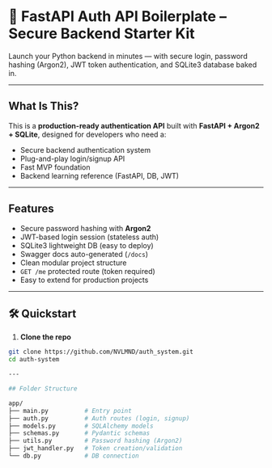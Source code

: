 
# 🔐 FastAPI Auth API Boilerplate – Secure Backend Starter Kit

Launch your Python backend in minutes — with secure login, password hashing (Argon2), JWT token authentication, and SQLite3 database baked in.

---

## What Is This?

This is a **production-ready authentication API** built with **FastAPI + Argon2 + SQLite**, designed for developers who need a:
- Secure backend authentication system
- Plug-and-play login/signup API
- Fast MVP foundation
- Backend learning reference (FastAPI, DB, JWT)

---

## Features

-  Secure password hashing with **Argon2**
-  JWT-based login session (stateless auth)
-  SQLite3 lightweight DB (easy to deploy)
-  Swagger docs auto-generated (`/docs`)
-  Clean modular project structure
-  `GET /me` protected route (token required)
-  Easy to extend for production projects

---

## 🛠 Quickstart

1. **Clone the repo**
```bash
git clone https://github.com/NVLMND/auth_system.git
cd auth-system

---

## Folder Structure

app/
├── main.py          # Entry point
├── auth.py          # Auth routes (login, signup)
├── models.py        # SQLAlchemy models
├── schemas.py       # Pydantic schemas
├── utils.py         # Password hashing (Argon2)
├── jwt_handler.py   # Token creation/validation
└── db.py            # DB connection
